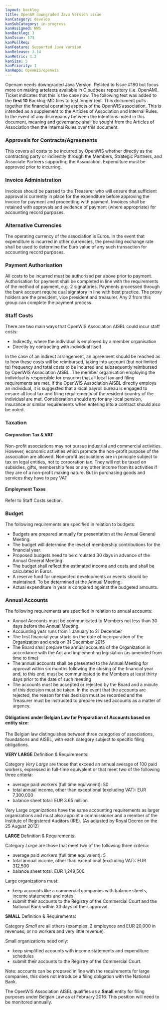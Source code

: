```yaml
---
layout: backlog
title: OpenAM downgraded Java Version issue
kanCategory: develop
kanSubCategory: in-progress
kanAssigned: NWS
kanBacklog: 3
kanIssue: 173
kanPullReq:
kanFeature: Supported Java version
kanRelease: 3.14
kanMetric: 1.2
kanSize: 5
kanPriority: 1
kanRepo: OpenWIS/openwis
---
```

Openam needs downgraded Java Version. Related to Issue #180 but focus more on making artefacts available in Cloudbees repository (i.e. OpenAM). Ticket indicates that this is the case now.
The following text was added to the **first 10** Backlog-MD files to test longer text. This document pulls together the financial operating aspects of the OpenWIS association. This is intended as a supplement to the Articles of Association and Internal Rules. In the event of any discrepancy between the intentions noted in this document, meaning and governance shall be sought from the Articles of Association then the Internal Rules over this document.

### Approvals for Contracts/Agreements
This covers all costs to be incurred by OpenWIS whether directly as the contracting party or indirectly through the Members, Strategic Partners, and Associate Partners supporting the Association. Expenditure must be approved prior to incurring.

### Invoice Administration
Invoices should be passed to the Treasurer who will ensure that sufficient approval is currently in place for the expenditure before approving the invoice for payment and proceeding with payment. Invoices shall be retained with approvals and evidence of payment (where appropriate) for accounting record purposes.

### Alternative Currencies
The operating currency of the association is Euros. In the event that expenditure is incurred in other currencies, the prevailing exchange rate shall be used to determine the Euro value of any such transaction for accounting record purposes.

### Payment Authorisation
All costs to be incurred must be authorised per above prior to payment. Authorisation for payment shall be completed in line with the requirements of the method of payment, e.g. 2 signatories. Payments processed through the bank account require dual signatory in line with best practice. The proxy holders are the president, vice president and treasurer. Any 2 from this group can complete the payment process.

### Staff Costs
There are two main ways that OpenWIS Association AISBL could incur staff costs:

- Indirectly, where the individual is employed by a member organisation
- Directly by contracting with individual itself

In the case of an indirect arrangement, an agreement should be reached as to how these costs will be reimbursed, taking into account (but not limited to) frequency and total costs to be incurred and subsequently reimbursed by OpenWIS Association AISBL. The member organisation employing the individual is responsible for ensuring that all local tax and filing requirements are met.
If the OpenWIS Association AISBL directly employs an individual, it is suggested that a local payroll bureau is engaged to ensure all local tax and filing requirements of the resident country of the individual are met. Consideration should any for any local pension, insurance or similar requirements when entering into a contract should also be noted.

### Taxation

#### Corporation Tax & VAT
Non-profit associations may not pursue industrial and commercial activities. However, economic
activities which promote the non-profit purpose of the association are allowed. Non-profit
associations are in principle subject to tax on legal entities, not to corporation tax. They will not be
taxed on subsidies, gifts, membership fees or any other income from its activities if they are of a
non-profit making nature. But in purchasing goods and services they have to pay VAT

#### Employment Taxes
Refer to Staff Costs section.

### Budget
The following requirements are specified in relation to budgets:

- Budgets are prepared annually for presentation at the Annual General Meeting.
- The budget will determine the level of membership contributions for the financial year.
- Proposed budgets need to be circulated 30 days in advance of the Annual General Meeting
- The budget shall reflect the estimated income and costs and shall be calculated in Euros.
- A reserve fund for unexpected developments or events should be maintained. To be determined at the Annual Meeting.
- Actual expenditure in year is compared against the budgeted amounts.

### Annual Accounts
The following requirements are specified in relation to annual accounts:

- Annual Accounts must be communicated to Members not less than 30 days before the Annual Meeting.
- Accounting year runs from 1 January to 31 December
- The first financial year starts on the date of incorporation of the Organization and ends on 31 December 2015
- The Board shall prepare the annual accounts of the Organization in accordance with the Act and implementing legislation (as amended from time to time)
- The annual accounts shall be presented to the Annual Meeting for approval within six months following the closing of the financial year and, to this end, must be communicated to the Members at least thirty days prior to the date of such meeting
- The accounts must be accepted or rejected by the Board and a minute of this decision must be taken. In the event that the accounts are rejected, the reason for this decision must be recorded and the Treasurer must be instructed to prepare revised accounts as a matter of urgency.

#### Obligations under Belgian Law for Preparation of Accounts based on entity size:
The Belgian law distinguishes between three categories of associations, foundations and AISBL, with each category subject to specific filing obligations.

**VERY LARGE** Definition & Requirements:

Category _Very Large_ are those that exceed an annual average of 100 paid workers, expressed in full-time equivalent or that meet two of the following three criteria:

- average paid workers (full time equivalent): 50
- total annual income, other than exceptional (excluding VAT): EUR 7,300,000
- balance sheet total: EUR 3.65 million.

Very Large organizations have the same accounting requirements as larger organizations and must also appoint a commissioner and a member of the Institute of Registered Auditors (IRE).
 (As adjusted by Royal Decree on the 25 August 2012)

**LARGE** Definition & Requirements:

Category _Large_ are those that meet two of the following three criteria:

- average paid workers (full time equivalent): 5
- total annual income, other than exceptional (excluding VAT): EUR 312,500
- balance sheet total: EUR 1,249,500.

Large organizations must:

- keep accounts like a commercial companies with balance sheets, income statements and notes
- submit their accounts to the Registry of the Commercial Court and the National Bank within 30 days of their approval.

**SMALL** Definition & Requirements:

Category _Small_ are all others (examples: 2 employees and EUR 20,000 in revenues; or no workers and very little revenue).

Small organizations need only:

- keep simplified accounts with income statements and expenditure schedules
- submit their accounts to the Registry of the Commercial Court.

Note: accounts can be prepared in line with the requirements for large companies, this does not introduce a filing obligation with the National Bank.

The OpenWIS Association AISBL qualifies as a **Small** entity for filing purposes under Belgian Law as at February 2016. This position will need to be monitored annually.
